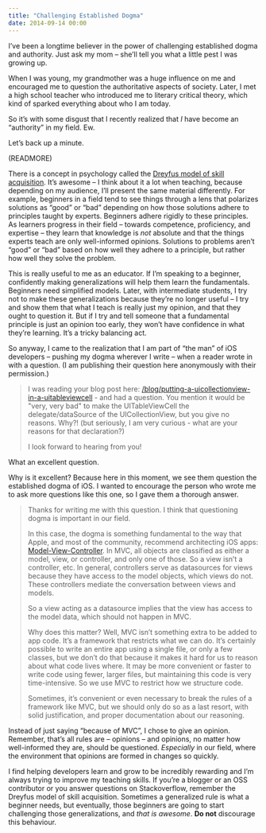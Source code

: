 ```yaml
---
title: "Challenging Established Dogma"
date: 2014-09-14 00:00
---
```


I’ve been a longtime believer in the power of challenging established dogma and authority. Just ask my mom – she’ll tell you what a little pest I was growing up.

When I was young, my grandmother was a huge influence on me and encouraged me to question the authoritative aspects of society. Later, I met a high school teacher who introduced me to literary critical theory, which kind of sparked everything about who I am today.

So it’s with some disgust that I recently realized that _I_ have become an “authority” in my field. Ew.

Let’s back up a minute.

(READMORE)

There is a concept in psychology called the [Dreyfus model of skill acquisition](http://en.wikipedia.org/wiki/Dreyfus_model_of_skill_acquisition). It’s awesome – I think about it a lot when teaching, because depending on my audience, I’ll present the same material differently. For example, beginners in a field tend to see things through a lens that polarizes solutions as “good” or “bad” depending on how those solutions adhere to principles taught by experts. Beginners adhere rigidly to these principles. As learners progress in their field – towards competence, proficiency, and expertise – they learn that knowledge is _not_ absolute and that the things experts teach are only well-informed opinions. Solutions to problems aren’t “good” or “bad” based on how well they adhere to a principle, but rather how well they solve the problem.

This is really useful to me as an educator. If I’m speaking to a beginner, confidently making generalizations will help them learn the fundamentals. Beginners need simplified models. Later, with intermediate students, I try not to make these generalizations because they’re no longer useful – I try and show them that what I teach is really just my opinion, and that they ought to question it. But if I try and tell someone that a fundamental principle is just an opinion too early, they won’t have confidence in what they’re learning. It’s a tricky balancing act.

So anyway, I came to the realization that I am part of “the man” of iOS developers – pushing my dogma wherever I write – when a reader wrote in with a question. (I am publishing their question here anonymously with their permission.)

> I was reading your blog post here: [/blog/putting-a-uicollectionview-in-a-uitableviewcell](/blog/putting-a-uicollectionview-in-a-uitableviewcell) - and had a question. You mention it would be "very, very bad" to make the UITableViewCell the delegate/dataSource of the UICollectionView, but you give no reasons. Why?! (but seriously, I am very curious - what are your reasons for that declaration?)
> 
> I look forward to hearing from you!

What an excellent question.

Why is it excellent? Because here in this moment, we see them question the established dogma of iOS. I wanted to encourage the person who wrote me to ask more questions like this one, so I gave them a thorough answer.

> Thanks for writing me with this question. I think that questioning dogma is important in our field.
> 
> In this case, the dogma is something fundamental to the way that Apple, and most of the community, recommend architecting iOS apps: [Model-View-Controller](https://developer.apple.com/library/ios/documentation/general/conceptual/devpedia-cocoacore/MVC.html). In MVC, all objects are classified as either a model, view, or controller, and only one of those. So a view isn’t a controller, etc. In general, controllers serve as datasources for views because they have access to the model objects, which views do not. These controllers mediate the conversation between views and models.
> 
> So a view acting as a datasource implies that the view has access to the model data, which should not happen in MVC.
> 
> Why does this matter? Well, MVC isn’t something extra to be added to app code. It’s a framework that restricts what we can do. It’s certainly possible to write an entire app using a single file, or only a few classes, but we don’t do that because it makes it hard for us to reason about what code lives where. It may be more convenient or faster to write code using fewer, larger files, but maintaining this code is very time-intensive. So we use MVC to restrict how we structure code.
> 
> Sometimes, it’s convenient or even necessary to break the rules of a framework like MVC, but we should only do so as a last resort, with solid justification, and proper documentation about our reasoning.

Instead of just saying “because of MVC”, I chose to give an opinion. Remember, that’s all rules are – opinions – and opinions, no matter how well-informed they are, should be questioned. _Especially_ in our field, where the environment that opinions are formed in changes so quickly.

I find helping developers learn and grow to be incredibly rewarding and I’m always trying to improve my teaching skills. If you’re a blogger or an OSS contributor or you answer questions on Stackoverflow, remember the Dreyfus model of skill acquisition. Sometimes a generalized rule is what a beginner needs, but eventually, those beginners are going to start challenging those generalizations, and _that is awesome_. **Do not** discourage this behaviour.

